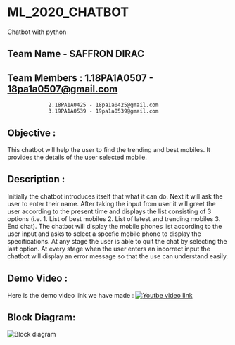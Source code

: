 # ML_2020_CHATBOT
Chatbot with python

## Team Name - SAFFRON DIRAC 
## Team Members : 1.18PA1A0507 - 18pa1a0507@gmail.com
                 2.18PA1A0425 - 18pa1a0425@gmail.com
                 3.19PA1A0539 - 19pa1a0539@gmail.com

## Objective :

This chatbot will help the user to find the trending and best mobiles. It provides the details of the user selected mobile.

## Description :

Initially the chatbot introduces itself that what it can do. Next it will ask the user to enter their name. After taking the input from user it will greet the user according to the present time and displays the list consisting of 3 options (i.e. 1. List of best mobiles 2. List of latest and trending mobiles 3. End chat). The chatbot will display the mobile phones list according to the user input and asks to select a specfic mobile phone to display the specifications. At any stage the user is able to quit the chat by selecting the last option. At every stage when the user enters an incorrect input the chatbot will display an error message so that the use can understand easily.

## Demo Video :

Here is the demo video link we have made :
[![Youtbe video link](https://img.youtube.com/vi/FAS2c0tEmAA/0.jpg)](https://www.youtube.com/watch?v=FAS2c0tEmAA)
## Block Diagram:
![Block diagram](file:///C:/Users/Nikhitha%20Reddy/Documents/ML%202020/WhatsApp%20Image%202020-10-19%20at%204.06.09%20PM.jpeg)
